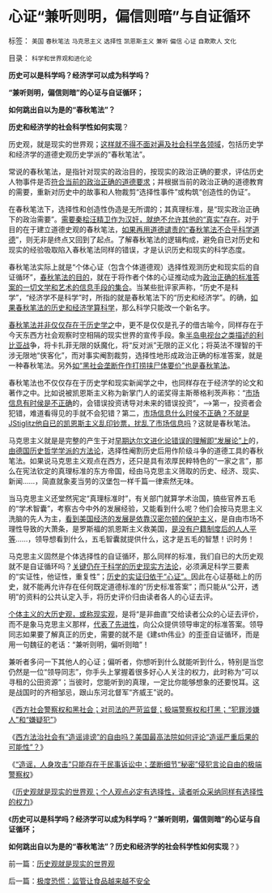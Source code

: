 # 心证“兼听则明，偏信则暗”与自证循环

标签： `美国` `春秋笔法` `马克思主义` `选择性` `凯恩斯主义` `兼听` `偏信` `心证` `自欺欺人` `文化` 

目录： `科学和世界观和进化论`

**历史可以是科学吗？经济学可以成为科学吗？**

**“兼听则明，偏信则暗”的心证与自证循环；**

**如何跳出自以为是的“春秋笔法”？**

**历史和经济学的社会科学性如何实现**？

历史观，就是现实的世界观；[这样就不得不面对遍及社会科学各领域](../../../2010/5/7/评论历史者不宜研史；分析历史就是分析现实.md)，包括历史学和经济学的道德史观历史学派的“春秋笔法”。

常说的春秋笔法，是指针对现实的政治目的，按现实的政治正确的要求，评估历史人物事件是否[符合当前的政治正确的道德要求](../../../2011/2/16/诱导行为的道德史和行为分析的历史科学.md)；并根据当前的政治正确的道德教育的需要，重新对历史中的故事和人物裁剪“选择性事件”或构筑“创造性的伪证”。

在春秋笔法下，选择性和创造性伪造是无所谓的；其真理标准，是“现实政治正确下的政治需要”。[需要秦桧汪精卫作为汉奸，就绝不允许其他的“真实”存在](../../../2010/4/21/大历史观似“人的”履历；道德春秋笔法是自证循环.md)。对于目的在于建立道德史观的春秋笔法，[如果再用道德谴责的“春秋笔法不合乎科学道德](../../../2010/1/17/春秋笔法和无私的利益.md)”，则无非是终点又回到了起点。了解春秋笔法的逻辑构成，避免自已对历史和现实的经验吸取陷入春秋笔法同样的错误，才是认识历史和现实的科学态度。

春秋笔法实际上就是“个体心证（包含个体道德观）选择性观测历史和现实后的自证循环”，[春秋笔法的目的](../../../2010/1/17/春秋笔法三步曲.md)，就在于将作者个体的心证推动成为[政治正确的标准答案的一切文学和艺术的信息手段的集合](../../../2010/1/15/中西古今唯心社会科学的共同论证手法.md)。当某些批评家声称，“历史不是科学”，“经济学不是科学”时，所指的就是春秋笔法下的“历史和经济学”。的确，[如果春秋笔法的历史和经济学算科学](../../../2010/11/1/为什么权威的历史不是科学？.md)，那么科学只能改一个新名字。

[春秋笔法并非仅仅存在于历史学之](../../../2008/10/25/历史，你的名字叫故事.md)中，更不是仅仅是孔子的借古喻今，同样存在于今天东西方社会观察时空相隔的现实世界的宣传手段。象[半岛电视台之类描述的利比亚战](../../../2011/4/22/卡扎菲的雇佣军和利比亚的户籍制度.md)争，将卡扎菲无限的妖魔化，将“反对派”无限的正义化；将英法不理智的干涉无限地“侠客化”，而对事实阉割裁剪，选择性地形成政治正确的标准答案，就是一种春秋笔法。另外[如“黑社会垄断仵作打捞挟尸体要价”也是春秋笔法](../../../2010/8/26/刊登无良照《挟尸要价》涉嫌违法犯罪.md)。

春秋笔法也不仅仅存在于历史学和现实新闻学之中，也同样存在于经济学的论文和著作之中。比如说被凯恩斯主义称为新掌门人的诺奖得主斯蒂格利茨声称：“[市场信息有时侯是不正确](../../../2009/2/3/市场，是经济学的依归，万能的观测标尺.md)的，会错误投资诱导对未来的错误投资”，——>第一，投资者会犯错，难道看得见的手就不会犯错？第二，[市场信息什么时侯不正确？不就是JStiglitz他自已的凯恩斯主义乱印钞票，扰乱了市场信息吗](../../../2011/5/31/专家南辕北辙，饮鸩止渴的高论.md)？这就是春秋笔法。

马克思主义就是是完整的产生于对[早期达尔文进化论错误的理解即“发展论”上](../../../2010/10/17/基督教迷信对马克思主义的贡献.md)的，[由德国历史哲学学派的方法论](../../../2011/2/14/德国历史学派的孪生子和中国春秋笔法.md)，选择性阉割历史后用作阶级斗争的道德工具的春秋笔法。如果说马克思主义观点在西方，还只是具有浓厚民粹特色的“一家之言”，那么在宪法钦定的真理标准的东方帝国，经由马克思主义筛取的历史、经济、现实、新闻……，简直就象麦当劳的汉堡包一样千篇一律索然无味。

当马克思主义还堂然宪定“真理标准时”，有关部门就算学术治国，搞些官养五毛的“学术智囊”，考察古今中外的发展经验，又能看到什么呢？他们会按马克思主义洗脑的先人为主，[看到美国经济的发展是依靠汉密尔顿的保护主义](../../../2011/5/10/汉密尔顿的成功与失败和美国关税的斗争.md)，是自由市场不理性导致的大萧条，是罗斯福的凯恩斯主义救美国，[是没有户籍制度后的人人平等](../../../2011/3/16/美国的户籍制度和民粹运动.md)……，领导想看到什么，五毛智囊就提供什么，这才是五毛的智慧！识时务！

马克思主义固然是个体选择性的自证循环，那么同样的标准，我们自已的大历史观就不是自证循环吗？[关键仍在于科学的历史现实方法论](../../../2010/1/18/科学发展观不再需要春秋笔法道德文章.md)，必须满足科学三要素的“实证性，他证性，重复性”；[历史的实证归依于“心证”。](../../../2009/7/4/绝对的真理存在吗？历史实证集如何认定.md)因此在心证基础上的历史，就不能再允许存在任何既定道德标准的“历史标准答案”；而只能从“公开，透明”的资料的公共认定入手，将历史评价归由读者各人的心证去评。

[个体主义的大历史观，或称现实观](../../../2010/11/1/大历史观统一了现实和历史，没有“旧社会”和“道德典范”.md)，是将“是非曲直”交给读者公众的心证去评价，而不是象马克思主义那样，[代表了先进性](../../../2010/1/17/春秋笔法“为了大众的利益”.md)，向公众提供领导审定的标准答案。领导同志如果要了解真正的历史，需要的就不是《建sth伟业》的歪歪自证循环，而是用一句魏征的老话：“兼听则明，偏听则暗”！



兼听者多问一下其他人的心证；偏听者，你想听到什么就能听到什么，特别是当您仍然是一位“领导同志”，你手头上掌握着很多好心人关注的权力，此时称为“可以寻租的公田资源”；当彼时，您能听到的真理，一定比你能够想象的还要悦耳。这是战国时的齐相邹忌，跟山东河北督军“齐威王”说的。





《[西方社会警察权和黑社会；对司法的严苛监督；极端警察权和打黑；“犯罪涉嫌人”和“嫌疑犯”](../../../2011/6/8/西方的司法，警察权和黑社会.md)》

《[西方法治社会有“造谣诽谤”的自由吗？美国最高法院如何评论“造谣严重后果的可能性”？](../../../2011/6/8/美国司法争论：有造谣诽谤的自由吗？.md)》

《[“造谣，人身攻击”只能存在于民事诉讼中；垄断细节“秘密”侵犯言论自由的极端警察权](../../../2011/6/8/法治社会中的“造谣，人身攻击”如何诉讼？.md)》

《[历史观就是现实的世界观；个人观点必定有选择性，读者听众采纳同样有选择性的权力](../../../2011/6/9/历史观就是现实的世界观.md)》

《**历史可以是科学吗？经济学可以成为科学吗？“兼听则明，偏信则暗”的心证与自证循环；**

**如何跳出自以为是的“春秋笔法”？历史和经济学的社会科学性如何实现**？》

前一篇：[历史观就是现实的世界观](../../../2011/6/9/历史观就是现实的世界观.md)

后一篇：[极度恐慌：监管让食品越来越不安全](../../../2011/6/9/极度恐慌：监管让食品越来越不安全.md)